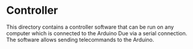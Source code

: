 # Controller

This directory contains a controller software that can be run on any computer which is connected
to the Arduino Due via a serial connection. The software allows sending telecommands to the Arduino.

